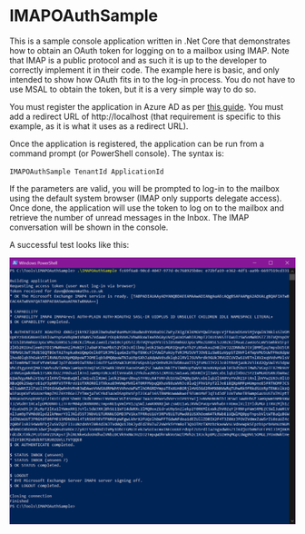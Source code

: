 # IMAPOAuthSample

This is a sample console application written in .Net Core that demonstrates how to obtain an OAuth token for logging on to a mailbox using IMAP.  Note that IMAP is a public protocol and as such it is up to the developer to correctly implement it in their code. The example here is basic, and only intended to show how OAuth fits in to the log-in process. You do not have to use MSAL to obtain the token, but it is a very simple way to do so.

You must register the application in Azure AD as per [this guide](https://docs.microsoft.com/en-us/exchange/client-developer/legacy-protocols/how-to-authenticate-an-imap-pop-smtp-application-by-using-oauth#get-an-access-token "Authenticate an IMAP application using OAuth").  You must add a redirect URL of http://localhost (that requirement is specific to this example, as it is what it uses as a redirect URL).

Once the application is registered, the application can be run from a command prompt (or PowerShell console).  The syntax is:

`IMAPOAuthSample TenantId ApplicationId`

If the parameters are valid, you will be prompted to log-in to the mailbox using the default system browser (IMAP only supports delegate access).  Once done, the application will use the token to log on to the mailbox and retrieve the number of unread messages in the Inbox.  The IMAP conversation will be shown in the console.

A successful test looks like this:

![IMAPOAuthSample Successful Test Screenshot](https://github.com/David-Barrett-MS/IMAPOAuthSample/blob/master/IMAPOAuthSample.png?raw=true "IMAPOAuthSample Successful Test Screenshot")
